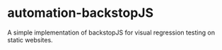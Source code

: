 # automation-backstopJS
A simple implementation of backstopJS for visual regression testing on static websites.
